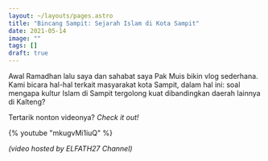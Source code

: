 ```yaml
---
layout: ~/layouts/pages.astro
title: "Bincang Sampit: Sejarah Islam di Kota Sampit"
date: 2021-05-14
image: ""
tags: []
draft: true
---
```


Awal Ramadhan lalu saya dan sahabat saya Pak Muis bikin vlog sederhana. Kami bicara hal-hal terkait masyarakat kota Sampit, dalam hal ini: soal mengapa kultur Islam di Sampit tergolong kuat dibandingkan daerah lainnya di Kalteng?

Tertarik nonton videonya? _Check it out!_

{% youtube "mkugvMi1iuQ" %}

_(video hosted by ELFATH27 Channel)_
